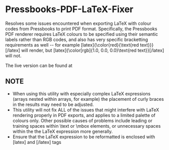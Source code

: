 # Pressbooks-PDF-LaTeX-Fixer
Resolves some issues encountered when exporting LaTeX with colour codes from Pressbooks to print PDF format. Specifically, the Pressbooks PDF renderer requires LaTeX colours to be specified using their semantic labels rather than RGB codes, and also has very specific bracketting requirements as well -- for example
    [latex]{\color{red}{\text{red text}}}[/latex] 
will render, but
    [latex]{\color[rgb]{1.0, 0.0, 0.0}\text{red text}}[/latex]
will not. 

The live version can be found at 
## NOTE 
- When using this utility with especially complex LaTeX expressions (arrays nested within arrays, for example) the placement of curly braces in the results may need to be adjusted.
- This utility will not fix ALL of the issues that might interfere with LaTeX rendering properly in PDF exports, and applies to a limited palette of colours only. Other possible causes of problems include leading or training spaces within \text or \mbox elements, or unnecessary spaces within the the LaTeX expression more generally.
- Ensure that the LaTeX expression to be reformatted is enclosed with [latex] and [/latex] tags
